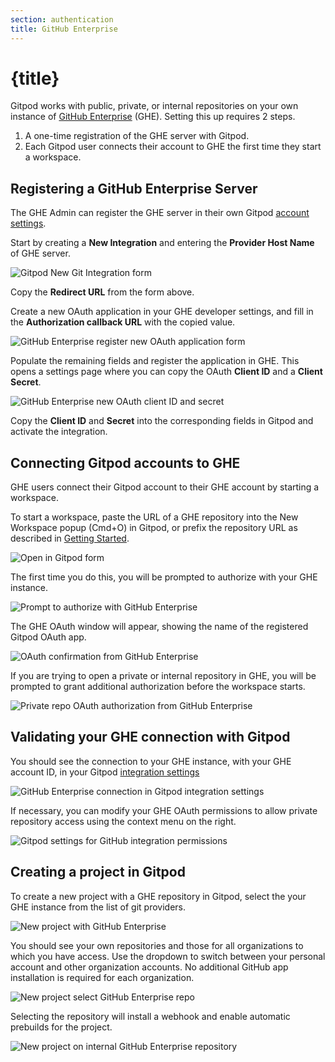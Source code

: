 ```yaml
---
section: authentication
title: GitHub Enterprise
---
```


<script context="module">
  export const prerender = true;
</script>

# {title}

Gitpod works with public, private, or internal repositories on your own instance of [GitHub Enterprise](https://docs.github.com/en/enterprise-server@3.4/get-started/onboarding/getting-started-with-github-enterprise-server) (GHE). Setting this up requires 2 steps.

1. A one-time registration of the GHE server with Gitpod.
2. Each Gitpod user connects their account to GHE the first time they start a workspace.

## Registering a GitHub Enterprise Server

The GHE Admin can register the GHE server in their own Gitpod [account settings](https://gitpod.io/integrations).

Start by creating a **New Integration** and entering the **Provider Host Name** of GHE server.

![Gitpod New Git Integration form](../../../static/images/integrations/new-git-integration-form.png)

Copy the **Redirect URL** from the form above.

Create a new OAuth application in your GHE developer settings, and fill in the **Authorization callback URL** with the copied value.

![GitHub Enterprise register new OAuth application form](../../../static/images/integrations/github-new-oauth-application.png)

Populate the remaining fields and register the application in GHE. This opens a settings page where you can copy the OAuth **Client ID** and a **Client Secret**.

![GitHub Enterprise new OAuth client ID and secret](../../../static/images/integrations/github-oauth-client-id-and-secret.png)

Copy the **Client ID** and **Secret** into the corresponding fields in Gitpod and activate the integration.

## Connecting Gitpod accounts to GHE

GHE users connect their Gitpod account to their GHE account by starting a workspace.

To start a workspace, paste the URL of a GHE repository into the New Workspace popup (Cmd+O) in Gitpod, or prefix the repository URL as described in [Getting Started](/docs/getting-started).

![Open in Gitpod form](../../../static/images/integrations/open-in-gitpod.png)

The first time you do this, you will be prompted to authorize with your GHE instance.

![Prompt to authorize with GitHub Enterprise](../../../static/images/integrations/github-enterprise-auth-prompt.png)

The GHE OAuth window will appear, showing the name of the registered Gitpod OAuth app.

![OAuth confirmation from GitHub Enterprise](../../../static/images/integrations/github-enterprise-oauth-popup.png)

If you are trying to open a private or internal repository in GHE, you will be prompted to grant additional authorization before the workspace starts.

![Private repo OAuth authorization from GitHub Enterprise](../../../static/images/integrations/github-enterprise-private-repo-scope-authorization.png)

## Validating your GHE connection with Gitpod

You should see the connection to your GHE instance, with your GHE account ID, in your Gitpod [integration settings](https://gitpod.io/integrations)

![GitHub Enterprise connection in Gitpod integration settings](../../../static/images/integrations/github-enterprise-connection.png)

If necessary, you can modify your GHE OAuth permissions to allow private repository access using the context menu on the right.

![Gitpod settings for GitHub integration permissions](../../../static/images/integrations/github-oauth-permissions.png)

## Creating a project in Gitpod

To create a new project with a GHE repository in Gitpod, select the your GHE instance from the list of git providers.

![New project with GitHub Enterprise](../../../static/images/integrations/new-project-with-github-enterprise.png)

You should see your own repositories and those for all organizations to which you have access. Use the dropdown to switch between your personal account and other organization accounts. No additional GitHub app installation is required for each organization.

![New project select GitHub Enterprise repo](../../../static/images/integrations/new-project-select-github-enterprise-repo.png)

Selecting the repository will install a webhook and enable automatic prebuilds for the project.

![New project on internal GitHub Enterprise repository](../../../static/images/integrations/new-project-on-internal-github-enterprise-repo.png)
